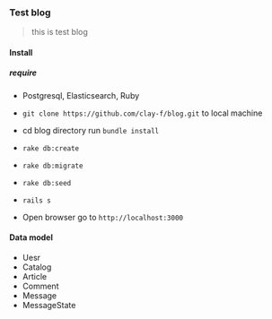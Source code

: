 ### Test blog
> this is test blog

#### Install
##### require
* Postgresql, Elasticsearch, Ruby

* `git clone https://github.com/clay-f/blog.git` to local machine
* cd blog directory run `bundle install`
* `rake db:create`
* `rake db:migrate`
* `rake db:seed`
* `rails s`
* Open browser go to `http://localhost:3000`

#### Data model
* Uesr
* Catalog
* Article
* Comment
* Message
* MessageState

